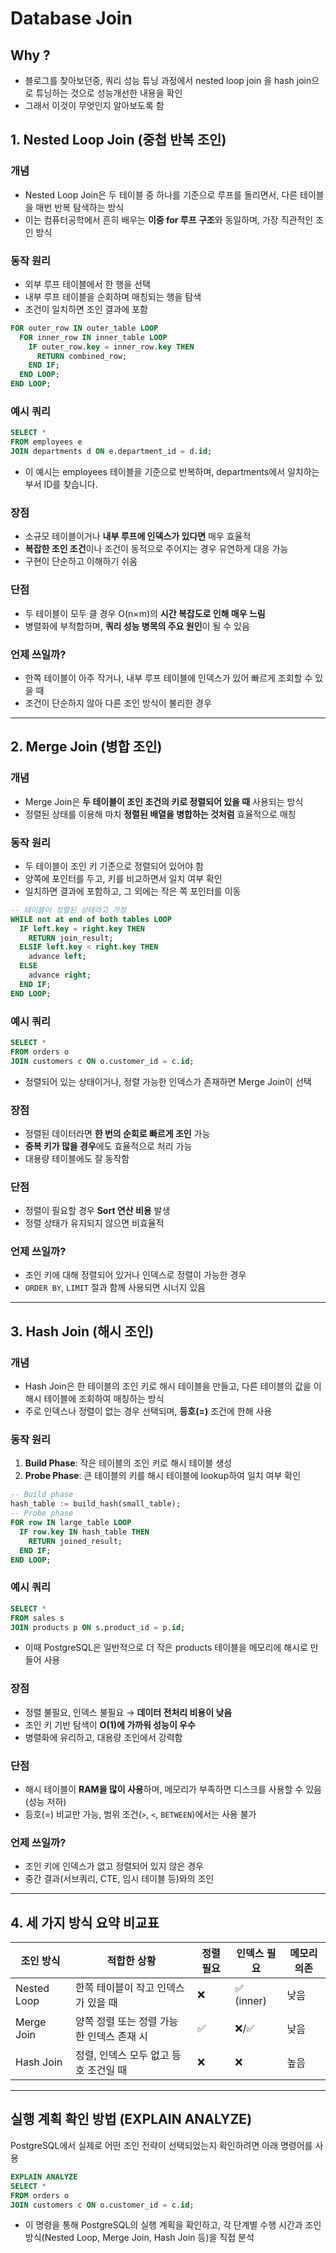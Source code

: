 # Database Join

## Why ? 
- 블로그를 찾아보던중, 쿼리 성능 튜닝 과정에서 nested loop join 을 hash join으로 튜닝하는 것으로 성능개선한 내용을 확인
- 그래서 이것이 무엇인지 알아보도록 함

## 1. Nested Loop Join (중첩 반복 조인)

### 개념

- Nested Loop Join은 두 테이블 중 하나를 기준으로 루프를 돌리면서, 다른 테이블을 매번 반복 탐색하는 방식
- 이는 컴퓨터공학에서 흔히 배우는 **이중 for 루프 구조**와 동일하며, 가장 직관적인 조인 방식

###  동작 원리

* 외부 루프 테이블에서 한 행을 선택
* 내부 루프 테이블을 순회하며 매칭되는 행을 탐색
* 조건이 일치하면 조인 결과에 포함

```sql
FOR outer_row IN outer_table LOOP
  FOR inner_row IN inner_table LOOP
    IF outer_row.key = inner_row.key THEN
      RETURN combined_row;
    END IF;
  END LOOP;
END LOOP;
```

### 예시 쿼리

```sql
SELECT *
FROM employees e
JOIN departments d ON e.department_id = d.id;
```

- 이 예시는 employees 테이블을 기준으로 반복하며, departments에서 일치하는 부서 ID를 찾습니다.

### 장점

* 소규모 테이블이거나 **내부 루프에 인덱스가 있다면** 매우 효율적
* **복잡한 조인 조건**이나 조건이 동적으로 주어지는 경우 유연하게 대응 가능
* 구현이 단순하고 이해하기 쉬움

### 단점

* 두 테이블이 모두 클 경우 O(n×m)의 **시간 복잡도로 인해 매우 느림**
* 병렬화에 부적합하며, **쿼리 성능 병목의 주요 원인**이 될 수 있음

###  언제 쓰일까?

* 한쪽 테이블이 아주 작거나, 내부 루프 테이블에 인덱스가 있어 빠르게 조회할 수 있을 때
* 조건이 단순하지 않아 다른 조인 방식이 불리한 경우

---

## 2. Merge Join (병합 조인)

### 개념

- Merge Join은 **두 테이블이 조인 조건의 키로 정렬되어 있을 때** 사용되는 방식
- 정렬된 상태를 이용해 마치 **정렬된 배열을 병합하는 것처럼** 효율적으로 매칭

### 동작 원리

* 두 테이블이 조인 키 기준으로 정렬되어 있어야 함
* 양쪽에 포인터를 두고, 키를 비교하면서 일치 여부 확인
* 일치하면 결과에 포함하고, 그 외에는 작은 쪽 포인터를 이동

```sql
-- 테이블이 정렬된 상태라고 가정
WHILE not at end of both tables LOOP
  IF left.key = right.key THEN
    RETURN join_result;
  ELSIF left.key < right.key THEN
    advance left;
  ELSE
    advance right;
  END IF;
END LOOP;
```

### 예시 쿼리

```sql
SELECT *
FROM orders o
JOIN customers c ON o.customer_id = c.id;
```

- 정렬되어 있는 상태이거나, 정렬 가능한 인덱스가 존재하면 Merge Join이 선택

### 장점

* 정렬된 데이터라면 **한 번의 순회로 빠르게 조인** 가능
* **중복 키가 많을 경우**에도 효율적으로 처리 가능
* 대용량 테이블에도 잘 동작함

### 단점

* 정렬이 필요할 경우 **Sort 연산 비용** 발생
* 정렬 상태가 유지되지 않으면 비효율적

###  언제 쓰일까?

* 조인 키에 대해 정렬되어 있거나 인덱스로 정렬이 가능한 경우
* `ORDER BY`, `LIMIT` 절과 함께 사용되면 시너지 있음

---

## 3. Hash Join (해시 조인)

### 개념

- Hash Join은 한 테이블의 조인 키로 해시 테이블을 만들고, 다른 테이블의 값을 이 해시 테이블에 조회하여 매칭하는 방식
- 주로 인덱스나 정렬이 없는 경우 선택되며, **등호(=)** 조건에 한해 사용

### 동작 원리

1. **Build Phase**: 작은 테이블의 조인 키로 해시 테이블 생성
2. **Probe Phase**: 큰 테이블의 키를 해시 테이블에 lookup하여 일치 여부 확인

```sql
-- Build phase
hash_table := build_hash(small_table);
-- Probe phase
FOR row IN large_table LOOP
  IF row.key IN hash_table THEN
    RETURN joined_result;
  END IF;
END LOOP;
```

### 예시 쿼리

```sql
SELECT *
FROM sales s
JOIN products p ON s.product_id = p.id;
```

- 이때 PostgreSQL은 일반적으로 더 작은 products 테이블을 메모리에 해시로 만들어 사용

### 장점

* 정렬 불필요, 인덱스 불필요 → **데이터 전처리 비용이 낮음**
* 조인 키 기반 탐색이 **O(1)에 가까워 성능이 우수**
* 병렬화에 유리하고, 대용량 조인에서 강력함

### 단점

* 해시 테이블이 **RAM을 많이 사용**하며, 메모리가 부족하면 디스크를 사용할 수 있음 (성능 저하)
* 등호(=) 비교만 가능, 범위 조건(`>`, `<`, `BETWEEN`)에서는 사용 불가

### 언제 쓰일까?

* 조인 키에 인덱스가 없고 정렬되어 있지 않은 경우
* 중간 결과(서브쿼리, CTE, 임시 테이블 등)와의 조인

---

## 4. 세 가지 방식 요약 비교표

| 조인 방식       | 적합한 상황                   | 정렬 필요 | 인덱스 필요    | 메모리 의존 |
| ----------- | ------------------------ | ----- | --------- | ------ |
| Nested Loop | 한쪽 테이블이 작고 인덱스가 있을 때     | ❌     | ✅ (inner) | 낮음     |
| Merge Join  | 양쪽 정렬 또는 정렬 가능한 인덱스 존재 시 | ✅     | ❌/✅       | 낮음     |
| Hash Join   | 정렬, 인덱스 모두 없고 등호 조건일 때   | ❌     | ❌         | 높음     |

---

## 실행 계획 확인 방법 (EXPLAIN ANALYZE)

PostgreSQL에서 실제로 어떤 조인 전략이 선택되었는지 확인하려면 아래 명령어를 사용

```sql
EXPLAIN ANALYZE
SELECT *
FROM orders o
JOIN customers c ON o.customer_id = c.id;
```

- 이 명령을 통해 PostgreSQL의 실행 계획을 확인하고, 각 단계별 수행 시간과 조인 방식(Nested Loop, Merge Join, Hash Join 등)을 직접 분석
